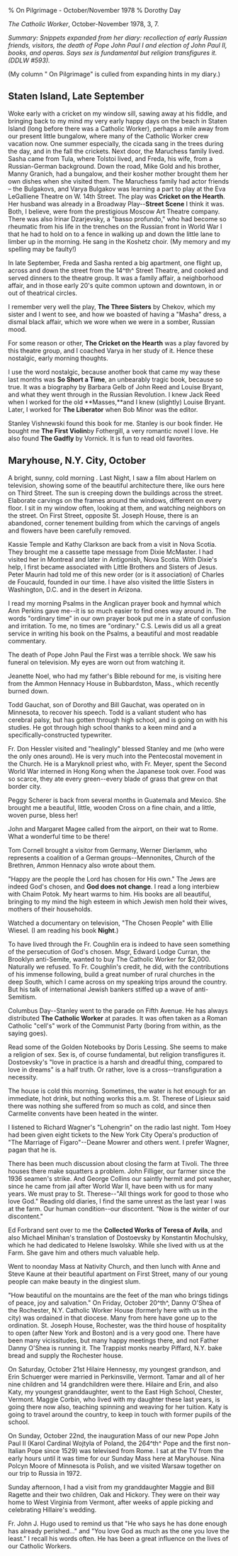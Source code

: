 % On Pilgrimage - October/November 1978
% Dorothy Day

*The Catholic Worker*, October-November 1978, 3, 7.

*Summary: Snippets expanded from her diary: recollection of early
Russian friends, visitors, the death of Pope John Paul I and election of
John Paul II, books, and operas. Says sex is fundamental but religion
transfigures it. (DDLW \#593).*

(My column " On Pilgrimage" is culled from expanding hints in my diary.)

Staten Island, Late September
-----------------------------

Woke early with a cricket on my window sill, sawing away at his fiddle,
and bringing back to my mind my very early happy days on the beach in
Staten Island (long before there was a Catholic Worker), perhaps a mile
away from our present little bungalow, where many of the Catholic Worker
crew vacation now. One summer especially, the cicada sang in the trees
during the day, and in the fall the crickets. Next door, the Maruchess
family lived. Sasha came from Tula, where Tolstoi lived, and Freda, his
wife, from a Russian-German background. Down the road, Mike Gold and his
brother, Manny Granich, had a bungalow, and their kosher mother brought
them her own dishes when she visited them. The Maruchess family had
actor friends – the Bulgakovs, and Varya Bulgakov was learning a part to
play at the Eva LeGalliene Theatre on W. 14th Street. The play was
**Cricket on the Hearth**. Her husband was already in a Broadway
Play--**Street Scene** I think it was. Both, I believe, were from the
prestigious Moscow Art Theatre company. There was also Irinar
Dzarjevsky, a "basso profundo," who had become so rheumatic from his
life in the trenches on the Russian front in World War I that he had to
hold on to a fence in walking up and down the little lane to limber up
in the morning. He sang in the Koshetz choir. (My memory and my spelling
may be faulty!)

In late September, Freda and Sasha rented a big apartment, one flight
up, across and down the street from the 14^th^ Street Theatre, and
cooked and served dinners to the theatre group. It was a family affair,
a neighborhood affair, and in those early 20's quite common uptown and
downtown, in or out of theatrical circles.

I remember very well the play, **The Three Sisters** by Chekov, which my
sister and I went to see, and how we boasted of having a "Masha" dress,
a dismal black affair, which we wore when we were in a somber, Russian
mood.

For some reason or other, **The Cricket on the Hearth** was a play
favored by this theatre group, and I coached Varya in her study of it.
Hence these nostalgic, early morning thoughts.

I use the word nostalgic, because another book that came my way these
last months was **So Short a Time**, an unbearably tragic book, because
so true. It was a biography by Barbara Gelb of John Reed and Louise
Bryant, and what they went through in the Russian Revolution. I knew
Jack Reed when I worked for the old **Masses,**and I knew (slightly)
Louise Bryant. Later, I worked for **The Liberator** when Bob Minor was
the editor.

Stanley Vishnewski found this book for me. Stanley is our book finder.
He bought me **The First Violin**by Fothergill, a very romantic novel I
love. He also found **The Gadfly** by Vornick. It is fun to read old
favorites.

Maryhouse, N.Y. City, October
-----------------------------

A bright, sunny, cold morning . Last Night, I saw a film about
Harlem on television, showing some of the beautiful architecture there,
like ours here on Third Street. The sun is creeping down the buildings
across the street. Elaborate carvings on the frames around the windows,
different on every floor. I sit in my window often, looking at them, and
watching neighbors on the street. On First Street, opposite St. Joseph
House, there is an abandoned, corner tenement building from which the
carvings of angels and flowers have been carefully removed.

Kassie Temple and Kathy Clarkson are back from a visit in Nova Scotia.
They brought me a cassette tape message from Dixie McMaster. I had
visited her in Montreal and later in Antigonish, Nova Scotia. With
Dixie's help, I first became associated with Little Brothers and Sisters
of Jesus. Peter Maurin had told me of this new order (or is it
association) of Charles de Foucauld, founded in our time. I have also
visited the little Sisters in Washington, D.C. and in the desert in
Arizona.

I read my morning Psalms in the Anglican prayer book and hymnal which
Ann Perkins gave me--it is so much easier to find ones way around in.
The words "ordinary time" in our own prayer book put me in a state of
confusion and irritation. To me, no times are "ordinary." C.S. Lewis did
us all a great service in writing his book on the Psalms, a beautiful
and most readable commentary.

The death of Pope John Paul the First was a terrible shock. We saw his
funeral on television. My eyes are worn out from watching it.

Jeanette Noel, who had my father's Bible rebound for me, is visiting
here from the Ammon Hennacy House in Bubbardston, Mass., which recently
burned down.

Todd Gauchat, son of Dorothy and Bill Gauchat, was operated on in
Minnesota, to recover his speech. Todd is a valiant student who has
cerebral palsy, but has gotten through high school, and is going on with
his studies. He got through high school thanks to a keen mind and a
specifically-constructed typewriter.

Fr. Don Hessler visited and "healingly" blessed Stanley and me (who were
the only ones around). He is very much into the Pentecostal movement in
the Church. He is a Maryknoll priest who, with Fr. Meyer, spent the
Second World War interned in Hong Kong when the Japanese took over. Food
was so scarce, they ate every green--every blade of grass that grew on
that border city.

Peggy Scherer is back from several months in Guatemala and Mexico. She
brought me a beautiful, little, wooden Cross on a fine chain, and a
little, woven purse, bless her!

John and Margaret Magee called from the airport, on their wat to Rome.
What a wonderful time to be there!

Tom Cornell brought a visitor from Germany, Werner Dierlamm, who
represents a coalition of a German groups--Mennonites, Church of the
Brethren, Ammon Hennacy also wrote about them.

"Happy are the people the Lord has chosen for His own." The Jews are
indeed God's chosen, and **God does not change**. I read a long
interbiew with Chaim Potok. My heart warms to him. His books are all
beautiful, bringing to my mind the high esteem in which Jewish men hold
their wives, mothers of their households.

Watched a documentary on television, "The Chosen People" with Ellie
Wiesel. (I am reading his book **Night**.)

To have lived through the Fr. Coughlin era is indeed to have seen
something of the persecution of God's chosen. Msgr, Edward Lodge Curran,
the Brooklyn anti-Semite, wanted to buy The Catholic Worker for \$2,000.
Naturally we refused. To Fr. Coughlin's credit, he did, with the
contributions of his immense following, build a great number of rural
churches in the deep South, which I came across on my speaking trips
around the country. But his talk of international Jewish bankers stiffed
up a wave of anti-Semitism.

Columbus Day--Stanley went to the parade on Fifth Avenue. He has always
distributed **The Catholic Worker** at parades. It was often taken as a
Roman Catholic "cell's" work of the Communist Party (boring from within,
as the saying goes).

Read some of the Golden Notebooks by Doris Lessing. She seems to make a
religion of sex. Sex is, of course fundamental, but religion
transfigures it. Dostoevsky's "love in practice is a harsh and dreadful
thing, compared to love in dreams" is a half truth. Or rather, love is a
cross--transfiguration a necessity.

The house is cold this morning. Sometimes, the water is hot enough for
an immediate, hot drink, but nothing works this a.m. St. Therese of
Lisieux said there was nothing she suffered from so much as cold, and
since then Carmelite convents have been heated in the winter.

I listened to Richard Wagner's "Lohengrin" on the radio last night. Tom
Hoey had been given eight tickets to the New York City Opera's
production of "The Marriage of Figaro"--Deane Mowrer and others went. I
prefer Wagner, pagan that he is.

There has been much discussion about closing the farm at Tivoli. The
three houses there make squatters a problem. John Filliger, our farmer
since the 1936 seamen's strike. And George Collins our saintly hermit
and pot washer, since he came from jail after World War II, have been
with us for many years. We must pray to St. Therese--"All things work
for good to those who love God." Reading old diaries, I find the same
unrest as the last year I was at the farm. Our human condition--our
discontent. "Now is the winter of our discontent."

Ed Forbrand sent over to me the **Collected Works of Teresa of Avila**,
and also Michael Minihan's translation of Dostoevsky by Konstantin
Mochulsky, which he had dedicated to Helene Iswolsky. While she lived
with us at the Farm. She gave him and others much valuable help.

Went to noonday Mass at Nativity Church, and then lunch with Anne and
Steve Kaune at their beautiful apartment on First Street, many of our
young people can make beauty in the dingiest slum.

"How beautiful on the mountains are the feet of the man who brings
tidings of peace, joy and salvation." On Friday, October 20^th^, Danny
O'Shea of the Rochester, N.Y. Catholic Worker House (formerly here with
us in the city) was ordained in that diocese. Many from here have gone
up to the ordination. St. Joseph House, Rochester, was the third house
of hospitality to open (after New York and Boston) and is a very good
one. There have been many vicissitudes, but many happy meetings there,
and not Father Danny O'Shea is running it. The Trappist monks nearby
Piffard, N.Y. bake bread and supply the Rochester house.

On Saturday, October 21st Hilaire Hennessy, my youngest grandson, and
Erin Schuerger were married in Perkinsville, Vermont. Tamar and all of
her nine children and 14 grandchildren were there. Hilaire and Erin, and
also Katy, my youngest granddaughter, went to the East High School,
Chester, Vermont. Maggie Corbin, who lived with my daughter these last
years, is going there now also, teaching spinning and weaving for her
tuition. Katy is going to travel around the country, to keep in touch
with former pupils of the school.

On Sunday, October 22nd, the inauguration Mass of our new Pope John
Paul II (Karol Cardinal Wojtyla of Poland, the 264^th^ Pope and the
first non-Italian Pope since 1529) was televised from Rome. I sat at the
TV from the early hours until it was time for our Sunday Mass here at
Maryhouse. Nina Polcyn Moore of Minnesota is Polish, and we visited
Warsaw together on our trip to Russia in 1972.

Sunday afternoon, I had a visit from my granddaughter Maggie and Bill
Ragette and their two children, Oak and Hickory. They were on their way
home to West Virginia from Vermont, after weeks of apple picking and
celebrating Hillaire's wedding.

Fr. John J. Hugo used to remind us that "He who says he has done enough
has already perished…" and "You love God as much as the one you love the
least." I recall his words often. He has been a great influence on the
lives of our Catholic Workers.
